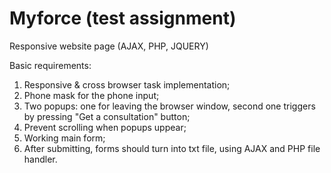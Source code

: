# Myforce (test assignment)

Responsive website page (AJAX, PHP, JQUERY)

Basic requirements: 
1. Responsive & cross browser task implementation;
2. Phone mask for the phone input;
3. Two popups: one for leaving the browser window, second one triggers by pressing "Get a consultation" button;
4. Prevent scrolling when popups uppear;
5. Working main form;
6. After submitting, forms should turn into txt file, using AJAX and PHP file handler.
